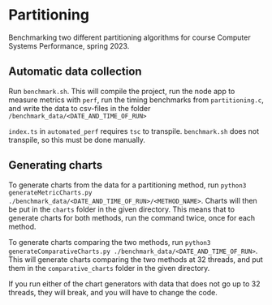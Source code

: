 # Partitioning

Benchmarking two different partitioning algorithms for course Computer Systems Performance, spring 2023.

## Automatic data collection

Run `benchmark.sh`. This will compile the project, run the node app to measure metrics with `perf`, run the timing benchmarks from `partitioning.c`, and write the data to csv-files in the folder `/benchmark_data/<DATE_AND_TIME_OF_RUN>`

`index.ts` in `automated_perf` requires `tsc` to transpile. `benchmark.sh` does not transpile, so this must be done manually.

## Generating charts

To generate charts from the data for a partitioning method, run `python3 generateMetricCharts.py ./benchmark_data/<DATE_AND_TIME_OF_RUN>/<METHOD_NAME>`. Charts will then be put in the `charts` folder in the given directory. This means that to generate charts for both methods, run the command twice, once for each method.

To generate charts comparing the two methods, run `python3 generateComparativeCharts.py ./benchmark_data/<DATE_AND_TIME_OF_RUN>`. This will generate charts comparing the two methods at 32 threads, and put them in the `comparative_charts` folder in the given directory.

If you run either of the chart generators with data that does not go up to 32 threads, they will break, and you will have to change the code.
